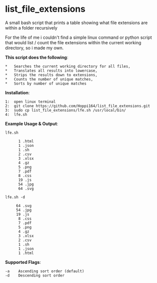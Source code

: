 # list_file_extensions
A small bash script that prints a table showing what file extensions are within a folder recursively

For the life of me i couldn't find a simple linux command or python script that would list / count the file extensions within the current working directory, so i made my own.

**This script does the following**:

	*	Searches the current working directory for all files,
	*	Translates all results into lowercase,
	*	Strips the results down to extensions,
	*	Counts the number of unique matches,
	*	Sorts by number of unique matches

**Installation**:

	1:	open linux terminal
	2:	git clone https://github.com/Hoppi164/list_file_extensions.git
	3:	sudo cp list_file_extensions/lfe.sh /usr/local/bin/
	4:	lfe.sh

**Example Usage & Output**:

`lfe.sh`

```
      1 .html
      1 .json
      1 .sh
      2 .csv
      3 .xlsx
      4 .gz
      5 .png
      7 .pdf
      8 .css
      19 .js
      54 .jpg
      64 .svg
```
`lfe.sh -d`

```
     64 .svg
     54 .jpg
     19 .js
      8 .css
      7 .pdf
      5 .png
      4 .gz
      3 .xlsx
      2 .csv
      1 .sh
      1 .json
      1 .html
```

**Supported Flags**:
```
-a    Ascending sort order (default)
-d    Descending sort order
```